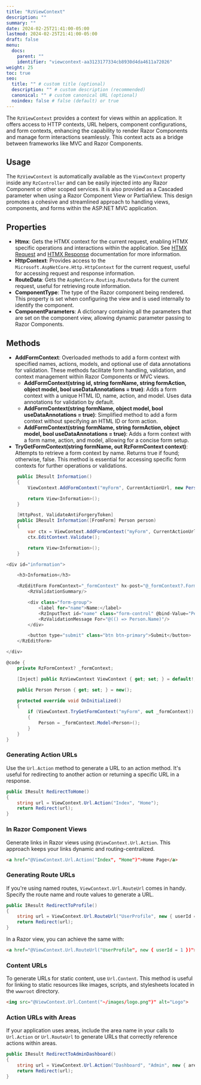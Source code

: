 ```yaml
---
title: "RzViewContext"
description: ""
summary: ""
date: 2024-02-25T21:41:00-05:00
lastmod: 2024-02-25T21:41:00-05:00
draft: false
menu:
  docs:
    parent: ""
    identifier: "viewcontext-aa3123177334cb8930d4da4611a72026"
weight: 25
toc: true
seo:
  title: "" # custom title (optional)
  description: "" # custom description (recommended)
  canonical: "" # custom canonical URL (optional)
  noindex: false # false (default) or true
---
```


The `RzViewContext` provides a context for views within an application. It offers access to HTTP contexts, URL helpers, component configurations, and form contexts, enhancing the capability to render Razor Components and manage form interactions seamlessly. This context acts as a bridge between frameworks like MVC and Razor Components.

## Usage

The `RzViewContext` is automatically available as the `ViewContext` property inside any `RzController` and can be easily injected into any Razor Component or other scoped services. It is also provided as a Cascaded parameter when using a Razor Component View or PartialView. This design promotes a cohesive and streamlined approach to handling views, components, and forms within the ASP.NET MVC application.

## Properties

- **Htmx**: Gets the HTMX context for the current request, enabling HTMX specific operations and interactions within the application. See [HTMX Request](/docs/htmx/request/) and [HTMX Response](/docs/htmx/response/) documentation for more information.
- **HttpContext**: Provides access to the `Microsoft.AspNetCore.Http.HttpContext` for the current request, useful for accessing request and response information.
- **RouteData**: Gets the `AspNetCore.Routing.RouteData` for the current request, useful for retrieving route information.
- **ComponentType**: The type of the Razor component being rendered. This property is set when configuring the view and is used internally to identify the component.
- **ComponentParameters**: A dictionary containing all the parameters that are set on the component view, allowing dynamic parameter passing to Razor Components.

## Methods

- **AddFormContext**: Overloaded methods to add a form context with specified names, actions, models, and optional use of data annotations for validation. These methods facilitate form handling, validation, and context management within Razor Components or MVC views.
    - **AddFormContext(string id, string formName, string formAction, object model, bool useDataAnnotations = true)**: Adds a form context with a unique HTML ID, name, action, and model. Uses data annotations for validation by default.
    - **AddFormContext(string formName, object model, bool useDataAnnotations = true)**: Simplified method to add a form context without specifying an HTML ID or form action.
    - **AddFormContext(string formName, string formAction, object model, bool useDataAnnotations = true)**: Adds a form context with a form name, action, and model, allowing for a concise form setup.
- **TryGetFormContext(string formName, out RzFormContext context)**: Attempts to retrieve a form context by name. Returns true if found; otherwise, false. This method is essential for accessing specific form contexts for further operations or validations.

```csharp {title="HomeController.cs"}
    public IResult Information()
    {
        ViewContext.AddFormContext("myForm", CurrentActionUrl, new Person());

        return View<Information>();
    }

    [HttpPost, ValidateAntiForgeryToken]
    public IResult Information([FromForm] Person person)
    {
        var ctx = ViewContext.AddFormContext("myForm", CurrentActionUrl, person);
        ctx.EditContext.Validate();

        return View<Information>();
    }
```

```csharp {title="Information.razor"}
<div id="information">

	<h3>Information</h3>

	<RzEditForm FormContext="_formContext" hx-post="@_formContext?.FormUrl" hx-target="#information">
		<RzValidationSummary/>

		<div class="form-group">
			<label for="name">Name:</label>
			<RzInputText id="name" class="form-control" @bind-Value="Person.Name"/>
			<RzValidationMessage For="@(() => Person.Name)"/>
		</div>

		<button type="submit" class="btn btn-primary">Submit</button>
	</RzEditForm>

</div>

@code {
    private RzFormContext? _formContext;

    [Inject] public RzViewContext ViewContext { get; set; } = default!;

    public Person Person { get; set; } = new();

    protected override void OnInitialized()
    {
        if (ViewContext.TryGetFormContext("myForm", out _formContext))
        {
            Person = _formContext.Model<Person>();
        }
    }
}
```

### Generating Action URLs

Use the `Url.Action` method to generate a URL to an action method. It's useful for redirecting to another action or returning a specific URL in a response.

```csharp
public IResult RedirectToHome()
{
    string url = ViewContext.Url.Action("Index", "Home");
    return Redirect(url);
}
```

### In Razor Component Views

Generate links in Razor views using `@ViewContext.Url.Action`. This approach keeps your links dynamic and routing-centralized.

```html
<a href="@ViewContext.Url.Action("Index", "Home")">Home Page</a>
```

### Generating Route URLs

If you're using named routes, `ViewContext.Url.RouteUrl` comes in handy. Specify the route name and route values to generate a URL.

```csharp
public IResult RedirectToProfile()
{
    string url = ViewContext.Url.RouteUrl("UserProfile", new { userId = 1 });
    return Redirect(url);
}
```

In a Razor view, you can achieve the same with:

```html
<a href="@ViewContext.Url.RouteUrl("UserProfile", new { userId = 1 })">User Profile</a>
```

### Content URLs

To generate URLs for static content, use `Url.Content`. This method is useful for linking to static resources like images, scripts, and stylesheets located in the `wwwroot` directory.

```html
<img src="@ViewContext.Url.Content("~/images/logo.png")" alt="Logo">
```

### Action URLs with Areas

If your application uses areas, include the area name in your calls to `Url.Action` or `Url.RouteUrl` to generate URLs that correctly reference actions within areas.

```csharp
public IResult RedirectToAdminDashboard()
{
    string url = ViewContext.Url.Action("Dashboard", "Admin", new { area = "Admin" });
    return Redirect(url);
}
```

